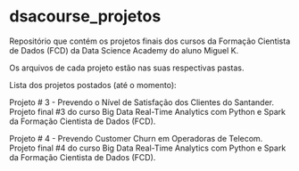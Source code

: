 # dsacourse_projetos
Repositório que contém os projetos finais dos cursos da Formação Cientista de Dados (FCD) da Data Science Academy do aluno Miguel K.

Os arquivos de cada projeto estão nas suas respectivas pastas.

Lista dos projetos postados (até o momento):

Projeto # 3 - Prevendo o Nível de Satisfação dos Clientes do Santander. 
Projeto final #3 do curso Big Data Real-Time Analytics com Python e Spark da Formação Cientista de Dados (FCD).

Projeto # 4 - Prevendo Customer Churn em Operadoras de Telecom.
Projeto final #4 do curso Big Data Real-Time Analytics com Python e Spark da Formação Cientista de Dados (FCD).



